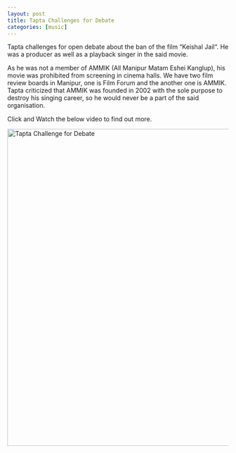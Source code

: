 ```yaml
---
layout: post
title: Tapta Challenges for Debate
categories: [music]
---
```


Tapta challenges for open debate about the ban of the film “Keishal Jail“. He was a producer as well as a playback singer in the said movie.

As he was not a member of AMMIK (All Manipur Matam Eshei Kanglup), his movie was prohibited from screening in cinema halls. We have two film review boards in Manipur, one is Film Forum and the another one is AMMIK. Tapta criticized that AMMIK was founded in 2002 with the sole purpose to destroy his singing career, so he would never be a part of the said organisation. 

Click and Watch the below video to find out more.

<a href="http://www.youtube.com/watch?feature=player_embedded&v=ym6Lq4hHbes
" target="_blank"><img src="http://img.youtube.com/vi/ym6Lq4hHbes/maxresdefault.jpg" 
alt="Tapta Challenge for Debate" width="1280" height="720" border="0" /></a>

